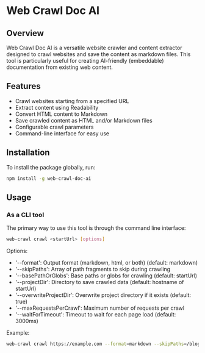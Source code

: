 # Web Crawl Doc AI

## Overview

Web Crawl Doc AI is a versatile website crawler and content extractor designed to crawl websites and save the content as markdown files. This tool is particularly useful for creating AI-friendly (embeddable) documentation from existing web content.

## Features

- Crawl websites starting from a specified URL
- Extract content using Readability
- Convert HTML content to Markdown
- Save crawled content as HTML and/or Markdown files
- Configurable crawl parameters
- Command-line interface for easy use

## Installation

To install the package globally, run:

```bash
npm install -g web-crawl-doc-ai
```

## Usage

### As a CLI tool

The primary way to use this tool is through the command line interface:

```bash
web-crawl crawl <startUrl> [options]
```

Options:
- '--format': Output format (markdown, html, or both) (default: markdown)
- '--skipPaths': Array of path fragments to skip during crawling
- '--basePathOrGlobs': Base paths or globs for crawling (default: startUrl)
- '--projectDir': Directory to save crawled data (default: hostname of startUrl)
- '--overwriteProjectDir': Overwrite project directory if it exists (default: true)
- '--maxRequestsPerCrawl': Maximum number of requests per crawl
- '--waitForTimeout': Timeout to wait for each page load (default: 3000ms)

Example:
```bash
web-crawl crawl https://example.com --format=markdown --skipPaths=/blog /news
```
